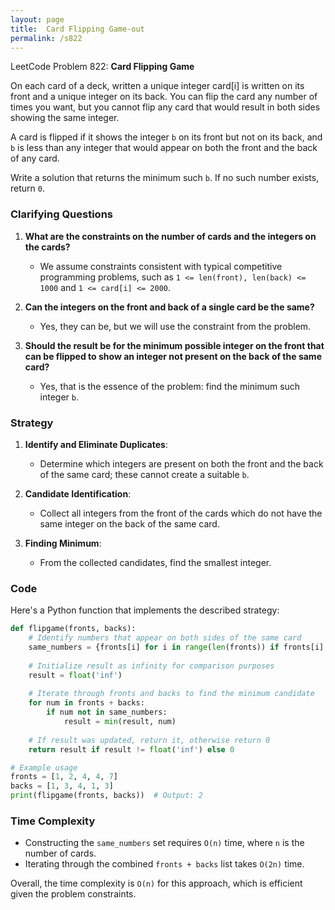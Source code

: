 ```yaml
---
layout: page
title:  Card Flipping Game-out
permalink: /s822
---
```


LeetCode Problem 822: **Card Flipping Game**

On each card of a deck, written a unique integer card[i] is written on its front and a unique integer on its back. You can flip the card any number of times you want, but you cannot flip any card that would result in both sides showing the same integer.

A card is flipped if it shows the integer `b` on its front but not on its back, and `b` is less than any integer that would appear on both the front and the back of any card.

Write a solution that returns the minimum such `b`. If no such number exists, return `0`.

### Clarifying Questions

1. **What are the constraints on the number of cards and the integers on the cards?**
   - We assume constraints consistent with typical competitive programming problems, such as `1 <= len(front), len(back) <= 1000` and `1 <= card[i] <= 2000`.

2. **Can the integers on the front and back of a single card be the same?**
   - Yes, they can be, but we will use the constraint from the problem.

3. **Should the result be for the minimum possible integer on the front that can be flipped to show an integer not present on the back of the same card?**
   - Yes, that is the essence of the problem: find the minimum such integer `b`.

### Strategy

1. **Identify and Eliminate Duplicates**:
   - Determine which integers are present on both the front and the back of the same card; these cannot create a suitable `b`.

2. **Candidate Identification**:
   - Collect all integers from the front of the cards which do not have the same integer on the back of the same card.

3. **Finding Minimum**:
   - From the collected candidates, find the smallest integer.

### Code

Here's a Python function that implements the described strategy:

```python
def flipgame(fronts, backs):
    # Identify numbers that appear on both sides of the same card
    same_numbers = {fronts[i] for i in range(len(fronts)) if fronts[i] == backs[i]}
    
    # Initialize result as infinity for comparison purposes
    result = float('inf')
    
    # Iterate through fronts and backs to find the minimum candidate
    for num in fronts + backs:
        if num not in same_numbers:
            result = min(result, num)
    
    # If result was updated, return it, otherwise return 0
    return result if result != float('inf') else 0

# Example usage
fronts = [1, 2, 4, 4, 7]
backs = [1, 3, 4, 1, 3]
print(flipgame(fronts, backs))  # Output: 2
```

### Time Complexity

- Constructing the `same_numbers` set requires `O(n)` time, where `n` is the number of cards.
- Iterating through the combined `fronts + backs` list takes `O(2n)` time.

Overall, the time complexity is `O(n)` for this approach, which is efficient given the problem constraints.